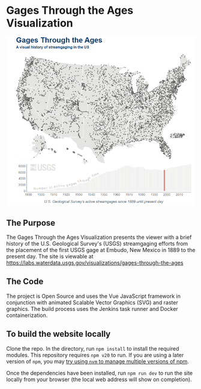 # Gages Through the Ages Visualization
![alt text](./markDownImages/gages.png "The SVG map from the Gages Through the Ages Visualization")
## The Purpose
The Gages Through the Ages Visualization presents the viewer with a brief history of the U.S. Geological Survey's (USGS) streamgaging efforts from the placement of the first USGS gage at Embudo, New Mexico in 1889 to the present day. The site is viewable at https://labs.waterdata.usgs.gov/visualizations/gages-through-the-ages

## The Code
The project is Open Source and uses the Vue JavaScript framework in conjunction with animated Scalable Vector
Graphics (SVG) and raster graphics. The build process uses the Jenkins task 
runner and Docker containerization.

## To build the website locally
Clone the repo. In the directory, run `npm install` to install the required modules. This repository requires `npm v20` to run. If you are using a later version of `npm`, you may [try using `nvm` to manage multiple versions of npm](https://betterprogramming.pub/how-to-change-node-js-version-between-projects-using-nvm-3ad2416bda7e).

Once the dependencies have been installed, run `npm run dev` to run the site locally from your browser (the local web address will show on completion).
 